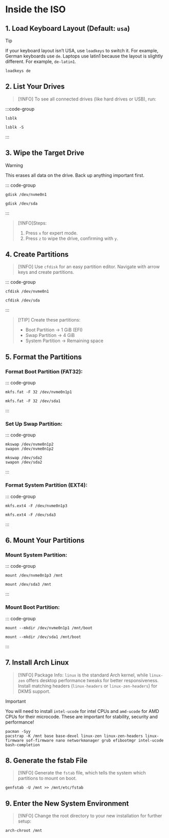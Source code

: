 # Inside the ISO

## 1. Load Keyboard Layout (Default: `usa`)

> [!TIP]
> If your keyboard layout isn’t USA, use `loadkeys` to switch it.
> For example, German keyboards use `de`.
> Laptops use latin1 because the layout is slightly different.
> For example, `de-latin1`.

```shell
loadkeys de
```

## 2. List Your Drives

> [!INFO]
> To see all connected drives (like hard drives or USB), run:

:::code-group

```shell [Normal]
lsblk
```

```shell [Detailed]
lsblk -S
```

:::

## 3. Wipe the Target Drive

> [!WARNING]
> This erases all data on the drive. Back up anything important first.

::: code-group

```shell [NVME]
gdisk /dev/nvme0n1
```

```shell [SATA]
gdisk /dev/sda
```

:::

> [!INFO]Steps:
>
> 1. Press `x` for expert mode.
> 2. Press `z` to wipe the drive, confirming with `y`.

## 4. Create Partitions

> [!INFO]
> Use `cfdisk` for an easy partition editor. Navigate with arrow keys and create partitions.

::: code-group

```shell [NVME]
cfdisk /dev/nvme0n1
```

```shell [SATA]
cfdisk /dev/sda
```

:::

> [!TIP] Create these partitions:
>
> - Boot Partition → 1 GiB (EFI)
> - Swap Partition → 4 GiB
> - System Partition → Remaining space

## 5. Format the Partitions

### Format Boot Partition (FAT32):

::: code-group

```shell [NVME]
mkfs.fat -F 32 /dev/nvme0n1p1
```

```shell [SATA]
mkfs.fat -F 32 /dev/sda1
```

:::

### Set Up Swap Partition:

::: code-group

```shell [NVME]
mkswap /dev/nvme0n1p2
swapon /dev/nvme0n1p2
```

```shell [SATA]
mkswap /dev/sda2
swapon /dev/sda2
```

:::

### Format System Partition (EXT4):

::: code-group

```shell [NVME]
mkfs.ext4 -F /dev/nvme0n1p3
```

```shell [SATA]
mkfs.ext4 -F /dev/sda3
```

:::

## 6. Mount Your Partitions

### Mount System Partition:

::: code-group

```shell [NVME]
mount /dev/nvme0n1p3 /mnt
```

```shell [SATA]
mount /dev/sda3 /mnt
```

:::

### Mount Boot Partition:

::: code-group

```shell [NVME]
mount --mkdir /dev/nvme0n1p1 /mnt/boot
```

```shell [SATA]
mount --mkdir /dev/sda1 /mnt/boot
```

:::

## 7. Install Arch Linux

> [!INFO] Package Info:
> `linux` is the standard Arch kernel, while `linux-zen` offers desktop performance tweaks for better responsiveness.
> Install matching headers (`linux-headers` or `linux-zen-headers`) for DKMS support.

> [!IMPORTANT]
> You will need to install `intel-ucode` for intel CPUs
> and `amd-ucode` for AMD CPUs for their microcode. These are important for stability, security and performance!

```shell
pacman -Syy
pacstrap -K /mnt base base-devel linux-zen linux-zen-headers linux-firmware sof-firmware nano networkmanager grub efibootmgr intel-ucode bash-completion
```

## 8. Generate the fstab File

> [!INFO]
> Generate the `fstab` file, which tells the system which partitions to mount on boot.

```shell
genfstab -U /mnt >> /mnt/etc/fstab
```

## 9. Enter the New System Environment

> [!INFO]
> Change the root directory to your new installation for further setup:

```shell
arch-chroot /mnt
```
